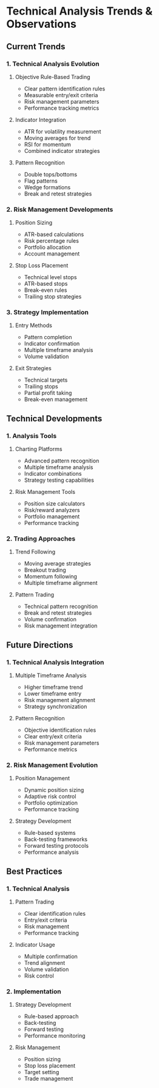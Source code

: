 # Technical Analysis Trends & Observations

## Current Trends

### 1. Technical Analysis Evolution
1. Objective Rule-Based Trading
   - Clear pattern identification rules
   - Measurable entry/exit criteria
   - Risk management parameters
   - Performance tracking metrics

2. Indicator Integration
   - ATR for volatility measurement
   - Moving averages for trend
   - RSI for momentum
   - Combined indicator strategies

3. Pattern Recognition
   - Double tops/bottoms
   - Flag patterns
   - Wedge formations
   - Break and retest strategies

### 2. Risk Management Developments
1. Position Sizing
   - ATR-based calculations
   - Risk percentage rules
   - Portfolio allocation
   - Account management

2. Stop Loss Placement
   - Technical level stops
   - ATR-based stops
   - Break-even rules
   - Trailing stop strategies

### 3. Strategy Implementation
1. Entry Methods
   - Pattern completion
   - Indicator confirmation
   - Multiple timeframe analysis
   - Volume validation

2. Exit Strategies
   - Technical targets
   - Trailing stops
   - Partial profit taking
   - Break-even management

## Technical Developments

### 1. Analysis Tools
1. Charting Platforms
   - Advanced pattern recognition
   - Multiple timeframe analysis
   - Indicator combinations
   - Strategy testing capabilities

2. Risk Management Tools
   - Position size calculators
   - Risk/reward analyzers
   - Portfolio management
   - Performance tracking

### 2. Trading Approaches
1. Trend Following
   - Moving average strategies
   - Breakout trading
   - Momentum following
   - Multiple timeframe alignment

2. Pattern Trading
   - Technical pattern recognition
   - Break and retest strategies
   - Volume confirmation
   - Risk management integration

## Future Directions

### 1. Technical Analysis Integration
1. Multiple Timeframe Analysis
   - Higher timeframe trend
   - Lower timeframe entry
   - Risk management alignment
   - Strategy synchronization

2. Pattern Recognition
   - Objective identification rules
   - Clear entry/exit criteria
   - Risk management parameters
   - Performance metrics

### 2. Risk Management Evolution
1. Position Management
   - Dynamic position sizing
   - Adaptive risk control
   - Portfolio optimization
   - Performance tracking

2. Strategy Development
   - Rule-based systems
   - Back-testing frameworks
   - Forward testing protocols
   - Performance analysis

## Best Practices

### 1. Technical Analysis
1. Pattern Trading
   - Clear identification rules
   - Entry/exit criteria
   - Risk management
   - Performance tracking

2. Indicator Usage
   - Multiple confirmation
   - Trend alignment
   - Volume validation
   - Risk control

### 2. Implementation
1. Strategy Development
   - Rule-based approach
   - Back-testing
   - Forward testing
   - Performance monitoring

2. Risk Management
   - Position sizing
   - Stop loss placement
   - Target setting
   - Trade management 